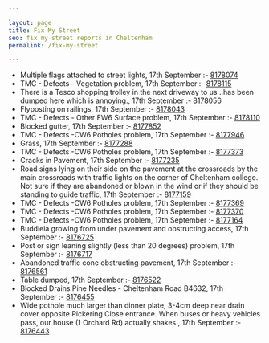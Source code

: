 ```yaml
---

layout: page
title: Fix My Street
seo: fix my street reports in Cheltenham
permalink: /fix-my-street

---
```


<!-- fix_marker starts -->

- Multiple flags attached to street lights, 17th September :- [8178074](https://www.fixmystreet.com/report/8178074)
- TMC - Defects - Vegetation problem, 17th September :- [8178115](https://www.fixmystreet.com/report/8178115)
- There is a Tesco shopping trolley in the next driveway to us ..has been dumped here which is annoying., 17th September :- [8178056](https://www.fixmystreet.com/report/8178056)
- Flyposting on railings, 17th September :- [8178043](https://www.fixmystreet.com/report/8178043)
- TMC - Defects - Other FW6  Surface problem, 17th September :- [8178110](https://www.fixmystreet.com/report/8178110)
- Blocked gutter, 17th September :- [8177852](https://www.fixmystreet.com/report/8177852)
- TMC - Defects -CW6 Potholes  problem, 17th September :- [8177946](https://www.fixmystreet.com/report/8177946)
- Grass, 17th September :- [8177288](https://www.fixmystreet.com/report/8177288)
- TMC - Defects -CW6 Potholes  problem, 17th September :- [8177373](https://www.fixmystreet.com/report/8177373)
- Cracks in Pavement, 17th September :- [8177235](https://www.fixmystreet.com/report/8177235)
- Road signs lying on their side on the pavement at the crossroads by the main crossroads with traffic lights on the corner of Cheltenham college. Not sure if they are abandoned or blown in the wind or if they should be standing to guide traffic, 17th September :- [8177159](https://www.fixmystreet.com/report/8177159)
- TMC - Defects -CW6 Potholes  problem, 17th September :- [8177369](https://www.fixmystreet.com/report/8177369)
- TMC - Defects -CW6 Potholes  problem, 17th September :- [8177370](https://www.fixmystreet.com/report/8177370)
- TMC - Defects -CW6 Potholes  problem, 17th September :- [8177164](https://www.fixmystreet.com/report/8177164)
- Buddleia growing from under pavement and obstructing access, 17th September :- [8176725](https://www.fixmystreet.com/report/8176725)
- Post or sign leaning slightly (less than 20 degrees) problem, 17th September :- [8176717](https://www.fixmystreet.com/report/8176717)
- Abandoned traffic cone obstructing pavement, 17th September :- [8176561](https://www.fixmystreet.com/report/8176561)
- Table dumped, 17th September :- [8176522](https://www.fixmystreet.com/report/8176522)
- Blocked Drains Pine Needles - Cheltenham Road B4632, 17th September :- [8176455](https://www.fixmystreet.com/report/8176455)
- Wide pothole much larger than dinner plate, 3-4cm deep near drain cover opposite Pickering Close entrance. When buses or heavy vehicles pass, our house (1 Orchard Rd) actually shakes., 17th September :- [8176443](https://www.fixmystreet.com/report/8176443)

<!-- fix_marker ends -->